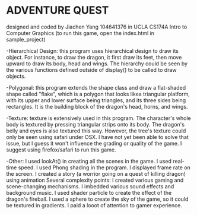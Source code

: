 # ADVENTURE QUEST
designed and coded by Jiachen Yang 104641376 in UCLA CS174A Intro to Computer Graphics
(to run this game, open the index.html in sample_project)

-Hierarchical Design: this program uses hierarchical design to draw its object. For instance, to draw the dragon, it first draw its feet, then move upward to draw its body, head and wings. The hierarchy could be seen by the various functions defined outside of display() to be called to draw objects. 

-Polygonal: this program extends the shape class and draw a flat-shaded shape called "flake", which is a polygon that looks likea triangular platform, with its upper and lower surface being triangles, and its three sides being rectangles. It is the building block of the dragon's head, horns, and wings. 

-Texture: texture is extensively used in this program. The character's whole body is textured by pressing triangular strips onto its body. The dragon's belly and eyes is also textured this way. However, the tree's texture could only be seen using safari under OSX. I have not yet been able to solve that issue, but I guess it won't influence the grading or quality of the game. I suggest using firefox/safari to run this game. 

-Other:
I used lookAt() in creating all the scenes in the game.
I used real-time speed.
I used Phong shading in the program.
I displayed frame rate on the screen.
I created a story (a worrior going on a quest of killing dragon) using animation
Several complexity points:
	I created various gaming and scene-changing mechanisms.
	I imbedded various sound effects and background music.
	I used shader particle to create the effect of the dragon's fireball.
	I used a sphere to create the sky of the game, so it could be textured in gradients.
I paid a looot of attention to gamer experience. 

